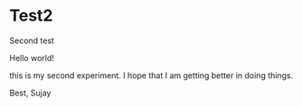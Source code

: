# Test2
Second test 

Hello world!

this is my second experiment. I hope that I am getting better in doing things. 

Best, 
Sujay 
